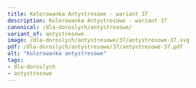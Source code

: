 ```yaml
---
title: Kolorowanka Antystresowe - wariant 37
description: Kolorowanka Antystresowe - wariant 37
canonical: /dla-doroslych/antystresowe/
variant_of: antystresowe
image: /dla-doroslych/antystresowe/37/antystresowe-37.svg
pdf: /dla-doroslych/antystresowe/37/antystresowe-37.pdf
alt: "Kolorowanka antystresowe"
tags:
- dla-doroslych
- antystresowe
---
```

